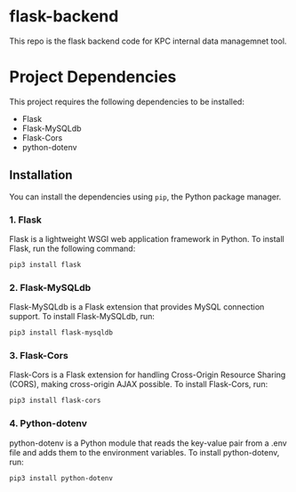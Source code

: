 # flask-backend
This repo is the flask backend code for KPC internal data managemnet tool. 
# Project Dependencies

This project requires the following dependencies to be installed:

- Flask
- Flask-MySQLdb
- Flask-Cors
- python-dotenv

## Installation

You can install the dependencies using `pip`, the Python package manager.

### 1. Flask

Flask is a lightweight WSGI web application framework in Python. To install Flask, run the following command:

```bash
pip3 install flask
```

### 2. Flask-MySQLdb

Flask-MySQLdb is a Flask extension that provides MySQL connection support. To install Flask-MySQLdb, run:
```bash
pip3 install flask-mysqldb
```

### 3. Flask-Cors

Flask-Cors is a Flask extension for handling Cross-Origin Resource Sharing (CORS), making cross-origin AJAX possible. To install Flask-Cors, run:

````bash
pip3 install flask-cors
````

### 4. Python-dotenv

python-dotenv is a Python module that reads the key-value pair from a .env file and adds them to the environment variables. To install python-dotenv, run:

```` bash
pip3 install python-dotenv
````